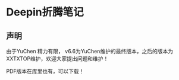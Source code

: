 # Deepin折腾笔记

## 声明
由于YuChen 精力有限， v6.6为YuChen维护的最终版本，之后的版本为XXTXTOP维护，欢迎大家提出问题和维护！

PDF版本在库里也有，可以下载！